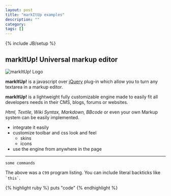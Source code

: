 ```yaml
---
layout: post
title: "markItUp examples"
description: ""
category: 
tags: []
---
```

{% include JB/setup %}

markItUp! Universal markup editor
-----------------------------------

![markItUp! Logo](http://s3.buysellads.com/1255475/101528-1334004497.jpg "markItUp! Logo")

**markItUp!** is a javascript over [jQuery](http://www.jquery.com "jQuery Website") plug-in which allow you to turn any textarea in a markup editor.

**markItUp!** is a lightweight fully customizable engine made to easily fit all developers needs in their CMS, blogs, forums or websites.

_Html, Textile, Wiki Syntax, Markdown, BBcode_ or even your own Markup system can be easily implemented.

- integrate it easily
- customize toolbar and css look and feel
  - skins
  - icons
- use the engine from anywhere in the page


----
    some commands
		
The above was a `C99` program listing.
You can include literal backticks like `` `this` ``.



{% highlight ruby %}
puts "code" 
{% endhighlight %}
